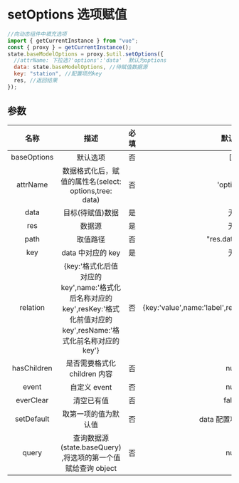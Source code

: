 # setOptions 选项赋值

```javascript
//向动态组件中填充选项
import { getCurrentInstance } from "vue";
const { proxy } = getCurrentInstance();
state.baseModelOptions = proxy.$util.setOptions({
  //attrName: 下拉选?'options':'data'  默认为options
  data: state.baseModelOptions, //待赋值数据源
  key: "station", //配置项的key
  res, //返回结果
});
```

## 参数

|    名称     |                                                            描述                                                             | 必填 |                         默认值                          | 类型    |
| :---------: | :-------------------------------------------------------------------------------------------------------------------------: | ---- | :-----------------------------------------------------: | ------- |
| baseOptions |                                                          默认选项                                                           | 否   |                           []                            | Array   |
|  attrName   |                                   数据格式化后，赋值的属性名(select: options,tree: data)                                    | 否   |                        'options'                        | String  |
|    data     |                                                      目标(待赋值)数据                                                       | 是   |                           无                            | Object  |
|     res     |                                                           数据源                                                            | 是   |                           无                            | Object  |
|    path     |                                                          取值路径                                                           | 否   |                     "res.data.data"                     | String  |
|     key     |                                                      data 中对应的 key                                                      | 是   |                           无                            | String  |
|  relation   | \{key:'格式化后值对应的 key',name:'格式化后名称对应的 key',resKey:'格式化前值对应的 key',resName:'格式化前名称对应的 key'\} | 否   | \{key:'value',name:'label',resKey:'id',resName:'name'\} | Object  |
| hasChildren |                                                是否需要格式化 children 内容                                                 | 否   |                          null                           | Boolean |
|    event    |                                                        自定义 event                                                         | 否   |                          null                           | Object  |
|  everClear  |                                                         清空已有值                                                          | 否   |                          false                          | Boolean |
| setDefault  |                                                    取第一项的值为默认值                                                     | 否   |                   data 配置项的 value                   | Boolean |
|    query    |                                查询数据源(state.baseQuery) ,将选项的第一个值赋给查询 object                                 | 否   |                          null                           | Object  |
